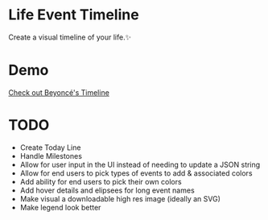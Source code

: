 # Life Event Timeline
Create a visual timeline of your life.✨

<!-- Here's an example of Beyonce's life event timeline:
TODO ADD IMAGE -->

# Demo
<a href="https://www.jackiecalapristi.com/life-event-timeline/dist/" target="_blank">Check out Beyoncé's Timeline</a>

# TODO
- Create Today Line
- Handle Milestones
- Allow for user input in the UI instead of needing to update a JSON string
- Allow for end users to pick types of events to add & associated colors
- Add ability for end users to pick their own colors
- Add hover details and elipsees for long event names
- Make visual a downloadable high res image (ideally an SVG)
- Make legend look better
